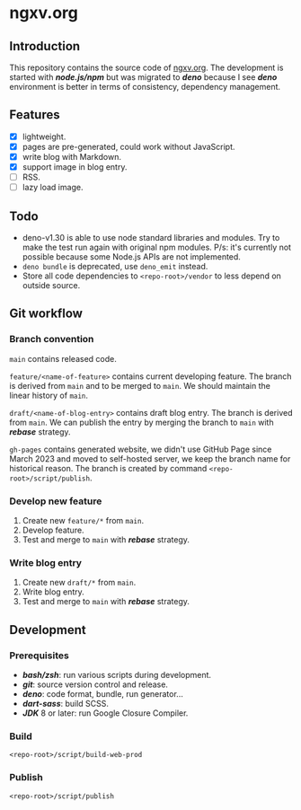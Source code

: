 # ngxv.org

## Introduction

This repository contains the source code of [ngxv.org](https://ngxv.org). The
development is started with _**node.js/npm**_ but was migrated to _**deno**_
because I see _**deno**_ environment is better in terms of consistency,
dependency management.

## Features

- [x] lightweight.
- [x] pages are pre-generated, could work without JavaScript.
- [x] write blog with Markdown.
- [x] support image in blog entry.
- [ ] RSS.
- [ ] lazy load image.

## Todo

- deno-v1.30 is able to use node standard libraries and modules. Try to make the
  test run again with original npm modules. P/s: it's currently not possible
  because some Node.js APIs are not implemented.
- `deno bundle` is deprecated, use `deno_emit` instead.
- Store all code dependencies to `<repo-root>/vendor` to less depend on outside
  source.

## Git workflow

### Branch convention

`main` contains released code.

`feature/<name-of-feature>` contains current developing feature. The branch is
derived from `main` and to be merged to `main`. We should maintain the linear
history of `main`.

`draft/<name-of-blog-entry>` contains draft blog entry. The branch is derived
from `main`. We can publish the entry by merging the branch to `main` with
_**rebase**_ strategy.

`gh-pages` contains generated website, we didn't use GitHub Page since March
2023 and moved to self-hosted server, we keep the branch name for historical
reason. The branch is created by command `<repo-root>/script/publish`.

### Develop new feature

1. Create new `feature/*` from `main`.
2. Develop feature.
3. Test and merge to `main` with _**rebase**_ strategy.

### Write blog entry

1. Create new `draft/*` from `main`.
2. Write blog entry.
3. Test and merge to `main` with _**rebase**_ strategy.

## Development

### Prerequisites

- _**bash/zsh**_: run various scripts during development.
- _**git**_: source version control and release.
- _**deno**_: code format, bundle, run generator...
- _**dart-sass**_: build SCSS.
- _**JDK**_ 8 or later: run Google Closure Compiler.

### Build

```
<repo-root>/script/build-web-prod
```

### Publish

```
<repo-root>/script/publish
```
